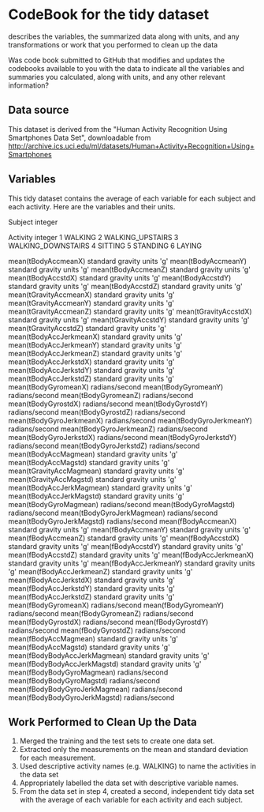 CodeBook for the tidy dataset
=============================
describes the variables, the summarized data along with units, and any transformations or work that you performed to clean up the data

Was code book submitted to GitHub that modifies and updates the codebooks available to you with the data to indicate all the variables and summaries you calculated, along with units, and any other relevant information?


Data source
-----------
This dataset is derived from the "Human Activity Recognition Using Smartphones Data Set", downloadable from http://archive.ics.uci.edu/ml/datasets/Human+Activity+Recognition+Using+Smartphones


Variables
---------
This tidy dataset contains the average of each variable for each subject and each activity. Here are the variables and their units.

Subject                         integer

Activity                        integer
    1 WALKING
    2 WALKING_UPSTAIRS
    3 WALKING_DOWNSTAIRS
    4 SITTING
    5 STANDING
    6 LAYING

mean(tBodyAccmeanX)             standard gravity units 'g'
mean(tBodyAccmeanY)             standard gravity units 'g'
mean(tBodyAccmeanZ)             standard gravity units 'g'
mean(tBodyAccstdX)              standard gravity units 'g'
mean(tBodyAccstdY)              standard gravity units 'g'
mean(tBodyAccstdZ)              standard gravity units 'g'
mean(tGravityAccmeanX)          standard gravity units 'g'
mean(tGravityAccmeanY)          standard gravity units 'g'
mean(tGravityAccmeanZ)          standard gravity units 'g'
mean(tGravityAccstdX)           standard gravity units 'g'
mean(tGravityAccstdY)           standard gravity units 'g'
mean(tGravityAccstdZ)           standard gravity units 'g'
mean(tBodyAccJerkmeanX)         standard gravity units 'g'
mean(tBodyAccJerkmeanY)         standard gravity units 'g'
mean(tBodyAccJerkmeanZ)         standard gravity units 'g'
mean(tBodyAccJerkstdX)          standard gravity units 'g'
mean(tBodyAccJerkstdY)          standard gravity units 'g'
mean(tBodyAccJerkstdZ)          standard gravity units 'g'
mean(tBodyGyromeanX)            radians/second
mean(tBodyGyromeanY)            radians/second
mean(tBodyGyromeanZ)            radians/second
mean(tBodyGyrostdX)             radians/second
mean(tBodyGyrostdY)             radians/second
mean(tBodyGyrostdZ)             radians/second
mean(tBodyGyroJerkmeanX)        radians/second
mean(tBodyGyroJerkmeanY)        radians/second
mean(tBodyGyroJerkmeanZ)        radians/second
mean(tBodyGyroJerkstdX)         radians/second
mean(tBodyGyroJerkstdY)         radians/second
mean(tBodyGyroJerkstdZ)         radians/second
mean(tBodyAccMagmean)           standard gravity units 'g'
mean(tBodyAccMagstd)            standard gravity units 'g'
mean(tGravityAccMagmean)        standard gravity units 'g'
mean(tGravityAccMagstd)         standard gravity units 'g'
mean(tBodyAccJerkMagmean)       standard gravity units 'g'
mean(tBodyAccJerkMagstd)        standard gravity units 'g'
mean(tBodyGyroMagmean)          radians/second
mean(tBodyGyroMagstd)           radians/second
mean(tBodyGyroJerkMagmean)      radians/second
mean(tBodyGyroJerkMagstd)       radians/second
mean(fBodyAccmeanX)             standard gravity units 'g'
mean(fBodyAccmeanY)             standard gravity units 'g'
mean(fBodyAccmeanZ)             standard gravity units 'g'
mean(fBodyAccstdX)              standard gravity units 'g'
mean(fBodyAccstdY)              standard gravity units 'g'
mean(fBodyAccstdZ)              standard gravity units 'g'
mean(fBodyAccJerkmeanX)         standard gravity units 'g'
mean(fBodyAccJerkmeanY)         standard gravity units 'g'
mean(fBodyAccJerkmeanZ)         standard gravity units 'g'
mean(fBodyAccJerkstdX)          standard gravity units 'g'
mean(fBodyAccJerkstdY)          standard gravity units 'g'
mean(fBodyAccJerkstdZ)          standard gravity units 'g'
mean(fBodyGyromeanX)            radians/second
mean(fBodyGyromeanY)            radians/second
mean(fBodyGyromeanZ)            radians/second
mean(fBodyGyrostdX)             radians/second
mean(fBodyGyrostdY)             radians/second
mean(fBodyGyrostdZ)             radians/second
mean(fBodyAccMagmean)           standard gravity units 'g'
mean(fBodyAccMagstd)            standard gravity units 'g'
mean(fBodyBodyAccJerkMagmean)   standard gravity units 'g'
mean(fBodyBodyAccJerkMagstd)    standard gravity units 'g'
mean(fBodyBodyGyroMagmean)      radians/second
mean(fBodyBodyGyroMagstd)       radians/second
mean(fBodyBodyGyroJerkMagmean)  radians/second
mean(fBodyBodyGyroJerkMagstd)   radians/second



Work Performed to Clean Up the Data
-----------------------------------
1. Merged the training and the test sets to create one data set.
2. Extracted only the measurements on the mean and standard deviation for each measurement. 
3. Used descriptive activity names (e.g. WALKING) to name the activities in the data set
4. Appropriately labelled the data set with descriptive variable names. 
5. From the data set in step 4, created a second, independent tidy data set with the average of each variable for each activity and each subject.
